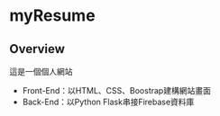 # myResume
## Overview
這是一個個人網站
* Front-End：以HTML、CSS、Boostrap建構網站畫面
* Back-End：以Python Flask串接Firebase資料庫

